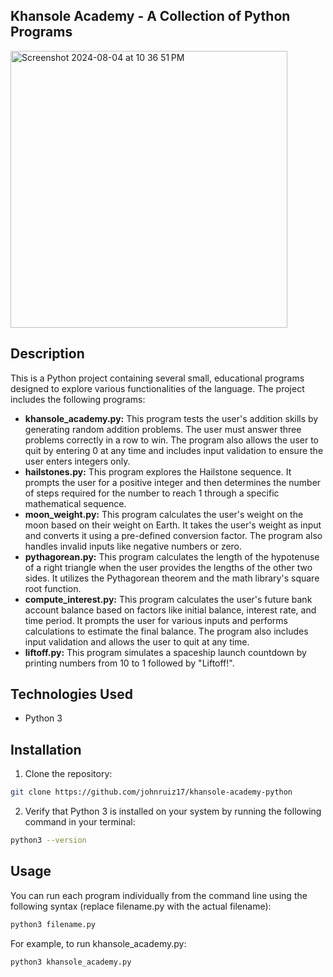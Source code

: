 ## Khansole Academy - A Collection of Python Programs

<img width="443" alt="Screenshot 2024-08-04 at 10 36 51 PM" src="https://github.com/user-attachments/assets/fd3bb2b4-6fc2-47f4-888e-b913789039ae">

## Description
This is a Python project containing several small, educational programs designed to explore various functionalities of the language.
The project includes the following programs:

* **khansole_academy.py:** This program tests the user's addition skills by generating random addition problems. The user must answer three problems correctly in a row to win. The program also allows the user to quit by entering 0 at any time and includes input validation to ensure the user enters integers only.
* **hailstones.py:** This program explores the Hailstone sequence. It prompts the user for a positive integer and then determines the number of steps required for the number to reach 1 through a specific mathematical sequence.
* **moon_weight.py:** This program calculates the user's weight on the moon based on their weight on Earth. It takes the user's weight as input and converts it using a pre-defined conversion factor. The program also handles invalid inputs like negative numbers or zero.
* **pythagorean.py:** This program calculates the length of the hypotenuse of a right triangle when the user provides the lengths of the other two sides. It utilizes the Pythagorean theorem and the math library's square root function.
* **compute_interest.py:** This program calculates the user's future bank account balance based on factors like initial balance, interest rate, and time period. It prompts the user for various inputs and performs calculations to estimate the final balance. The program also includes input validation and allows the user to quit at any time.
* **liftoff.py:** This program simulates a spaceship launch countdown by printing numbers from 10 to 1 followed by "Liftoff!".

## Technologies Used
* Python 3

## Installation

1. Clone the repository:
```bash
git clone https://github.com/johnruiz17/khansole-academy-python
```

2. Verify that Python 3 is installed on your system by running the following command in your terminal:
```bash
python3 --version 
```

## Usage
You can run each program individually from the command line using the following syntax (replace filename.py with the actual filename):

```bash
python3 filename.py
```

For example, to run khansole_academy.py:

```bash
python3 khansole_academy.py
```



